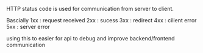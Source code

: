HTTP status code is used for communication from server to client.

Bascially 
1xx : request received
2xx : sucess 
3xx : redirect
4xx : cilient error 
5xx : server error 

using this to easier for api to debug and improve backend/frontend communication